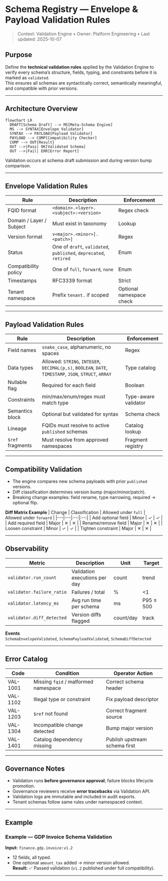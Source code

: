 # Schema Registry — Envelope & Payload Validation Rules
> Context: Validation Engine • Owner: Platform Engineering • Last updated: 2025-10-07

## Purpose
Define the **technical validation rules** applied by the Validation Engine to verify every schema’s structure, fields, typing, and constraints before it is marked as `validated`.  
This ensures all schemas are syntactically correct, semantically meaningful, and compatible with prior versions.

---

## Architecture Overview
```mermaid
flowchart LR
  DRAFT[Schema Draft] --> MS[Meta‑Schema Engine]
  MS --> SYNTAX[Envelope Validator]
  SYNTAX --> PAYLOAD[Payload Validator]
  PAYLOAD --> COMP[Compatibility Checker]
  COMP --> OUT{Result}
  OUT -->|Pass| OK[Validated Schema]
  OUT -->|Fail| ERR[Error Report]
```
Validation occurs at schema draft submission and during version bump comparison.

---

## Envelope Validation Rules
| Rule | Description | Enforcement |
|---|---|---|
| FQID format | `<domain>.<layer>.<subject>:<version>` | Regex check |
| Domain / Layer / Subject | Must exist in taxonomy | Lookup |
| Version format | `v<major>.<minor>[.<patch>]` | Regex |
| Status | One of `draft`, `validated`, `published`, `deprecated`, `retired` | Enum |
| Compatibility policy | One of `full`, `forward`, `none` | Enum |
| Timestamps | RFC3339 format | Strict |
| Tenant namespace | Prefix `tenant.` if scoped | Optional namespace check |

---

## Payload Validation Rules
| Rule | Description | Enforcement |
|---|---|---|
| Field names | `snake_case`, alphanumeric, no spaces | Regex |
| Data types | Allowed: `STRING`, `INTEGER`, `DECIMAL(p,s)`, `BOOLEAN`, `DATE`, `TIMESTAMP`, `JSON`, `STRUCT`, `ARRAY` | Type catalog |
| Nullable flag | Required for each field | Boolean |
| Constraints | min/max/enum/regex must match type | Type-aware validator |
| Semantics block | Optional but validated for syntax | Schema check |
| Lineage | FQIDs must resolve to active `published` schemas | Catalog lookup |
| `$ref` fragments | Must resolve from approved namespaces | Fragment registry |

---

## Compatibility Validation
- The engine compares new schema payloads with prior `published` versions.  
- Diff classification determines version bump (major/minor/patch).  
- Breaking change examples: field rename, type narrowing, required → optional flip.

**Diff Matrix Example**
| Change | Classification | Allowed under `full` | Allowed under `forward` |
|---|---|:--:|:--:|
| Add optional field | Minor | ✓ | ✓ |
| Add required field | Major | ✕ | ✕ |
| Rename/remove field | Major | ✕ | ✕ |
| Loosen constraint | Minor | ✓ | ✓ |
| Tighten constraint | Major | ✕ | ✕ |

---

## Observability
| Metric | Description | Unit | Target |
|---|---|---|---|
| `validator.run_count` | Validation executions per day | count | trend |
| `validator.failure_ratio` | Failures / total | % | <1 |
| `validator.latency_ms` | Avg run time per schema | ms | P95 ≤ 500 |
| `validator.diff_detected` | Version diffs flagged | count/day | track |

**Events**  
`SchemaEnvelopeValidated`, `SchemaPayloadValidated`, `SchemaDiffDetected`

---

## Error Catalog
| Code | Condition | Operator Action |
|---|---|---|
| VAL-1001 | Missing `fqid` / malformed namespace | Correct schema header |
| VAL-1102 | Illegal type or constraint | Fix payload descriptor |
| VAL-1203 | `$ref` not found | Correct fragment source |
| VAL-1304 | Incompatible change detected | Bump major version |
| VAL-1401 | Catalog dependency missing | Publish upstream schema first |

---

## Governance Notes
- Validation runs **before governance approval**; failure blocks lifecycle promotion.  
- Governance reviewers receive **error tracebacks** via Validation API.  
- Validation logs are immutable and included in audit exports.  
- Tenant schemas follow same rules under namespaced context.

---

## Example
### Example — GDP Invoice Schema Validation
**Input:** `finance.gdp.invoice:v1.2`  
- 12 fields, all typed.  
- One optional `amount_tax` added → minor version allowed.  
**Result:** ✅ Passed validation (`v1.2` published under full compatibility).

---
